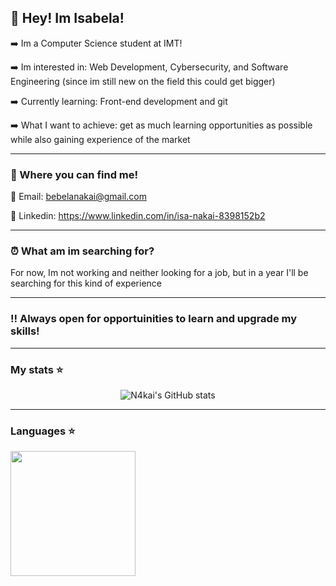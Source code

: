 ## 👋 Hey! Im Isabela!

➡️ Im a Computer Science student at IMT!

➡️ Im interested in: Web Development, Cybersecurity, and Software Engineering (since im still new on the field this could get bigger)

➡️ Currently learning: Front-end development and git

➡️ What I want to achieve: get as much learning opportunities as possible while also gaining experience of the market

---

### 👥 Where you can find me!

📧 Email: bebelanakai@gmail.com

🔗 Linkedin: https://www.linkedin.com/in/isa-nakai-8398152b2

---

### ⏰ What am im searching for?

For now, Im not working and neither looking for a job, but in a year I'll be searching for this kind of experience

---

### ‼️ Always open for opportuinities to learn and upgrade my skills!

---
### My stats ⭐

<div align="center">
<img alt="N4kai's GitHub stats" src="https://github-readme-stats.vercel.app/api?username=N4k4i&show_icons=true&theme=transparent"/>
</div>

---

### Languages ⭐
<a href="https://github.com/n4kai/convoychat">
  <img height=200 align="center" src="https://github-readme-stats.vercel.app/api/top-langs?username=n4k4i&layout=compact&langs_count=8&card_width=320" />
</a>
